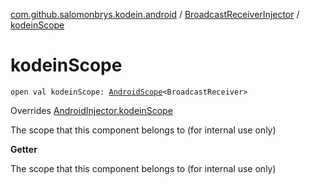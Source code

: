 [com.github.salomonbrys.kodein.android](../index.md) / [BroadcastReceiverInjector](index.md) / [kodeinScope](.)

# kodeinScope

`open val kodeinScope: `[`AndroidScope`](../-android-scope/index.md)`<BroadcastReceiver>`

Overrides [AndroidInjector.kodeinScope](../-android-injector/kodein-scope.md)

The scope that this component belongs to (for internal use only)

**Getter**

The scope that this component belongs to (for internal use only)

